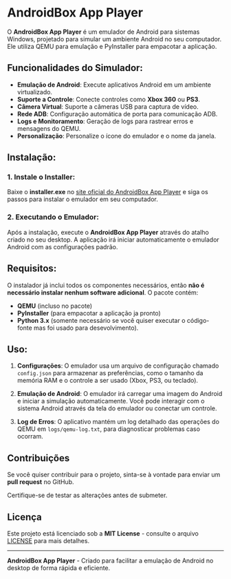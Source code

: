 # AndroidBox App Player

O **AndroidBox App Player** é um emulador de Android para sistemas Windows, projetado para simular um ambiente Android no seu computador. Ele utiliza QEMU para emulação e PyInstaller para empacotar a aplicação.

## Funcionalidades do Simulador:

- **Emulação de Android**: Execute aplicativos Android em um ambiente virtualizado.
- **Suporte a Controle**: Conecte controles como **Xbox 360** ou **PS3**.
- **Câmera Virtual**: Suporte a câmeras USB para captura de vídeo.
- **Rede ADB**: Configuração automática de porta para comunicação ADB.
- **Logs e Monitoramento**: Geração de logs para rastrear erros e mensagens do QEMU.
- **Personalização**: Personalize o ícone do emulador e o nome da janela.

## Instalação:

### 1. Instale o Installer:
Baixe o **installer.exe** no [site oficial do AndroidBox App Player](https://github.com/matheussouzadejesus10/androidbox_app_player/releases) e siga os passos para instalar o emulador em seu computador.

### 2. Executando o Emulador:
Após a instalação, execute o **AndroidBox App Player** através do atalho criado no seu desktop. A aplicação irá iniciar automaticamente o emulador Android com as configurações padrão.

## Requisitos:

O instalador já inclui todos os componentes necessários, então **não é necessário instalar nenhum software adicional**. O pacote contém:

- **QEMU** (incluso no pacote)
- **PyInstaller** (para empacotar a aplicação ja pronto)
- **Python 3.x** (somente necessário se você quiser executar o código-fonte mas foi usado para desevolvimento).

## Uso:

1. **Configurações**: O emulador usa um arquivo de configuração chamado `config.json` para armazenar as preferências, como o tamanho da memória RAM e o controle a ser usado (Xbox, PS3, ou teclado).
   
2. **Emulação de Android**: O emulador irá carregar uma imagem do Android e iniciar a simulação automaticamente. Você pode interagir com o sistema Android através da tela do emulador ou conectar um controle.

3. **Log de Erros**: O aplicativo mantém um log detalhado das operações do QEMU em `logs/qemu-log.txt`, para diagnosticar problemas caso ocorram.

## Contribuições

Se você quiser contribuir para o projeto, sinta-se à vontade para enviar um **pull request** no GitHub. 

Certifique-se de testar as alterações antes de submeter.

## Licença

Este projeto está licenciado sob a **MIT License** - consulte o arquivo [LICENSE](LICENSE) para mais detalhes.

---

**AndroidBox App Player** - Criado para facilitar a emulação de Android no desktop de forma rápida e eficiente.
